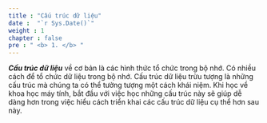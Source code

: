 ```yaml
---
title : "Cấu trúc dữ liệu"
date :  "`r Sys.Date()`" 
weight : 1 
chapter : false
pre : " <b> 1. </b> "
---
```

***Cấu trúc dữ liệu*** về cơ bản là các hình thức tổ chức trong bộ nhớ. Có nhiều cách để tổ chức dữ liệu trong bộ nhớ. Cấu trúc dữ liệu trừu tượng là những cấu trúc mà chúng ta có thể tưởng tượng một cách khái niệm. Khi học về khoa học máy tính, bắt đầu với việc học những cấu trúc này sẽ giúp dễ dàng hơn trong việc hiểu cách triển khai các cấu trúc dữ liệu cụ thể hơn sau này.